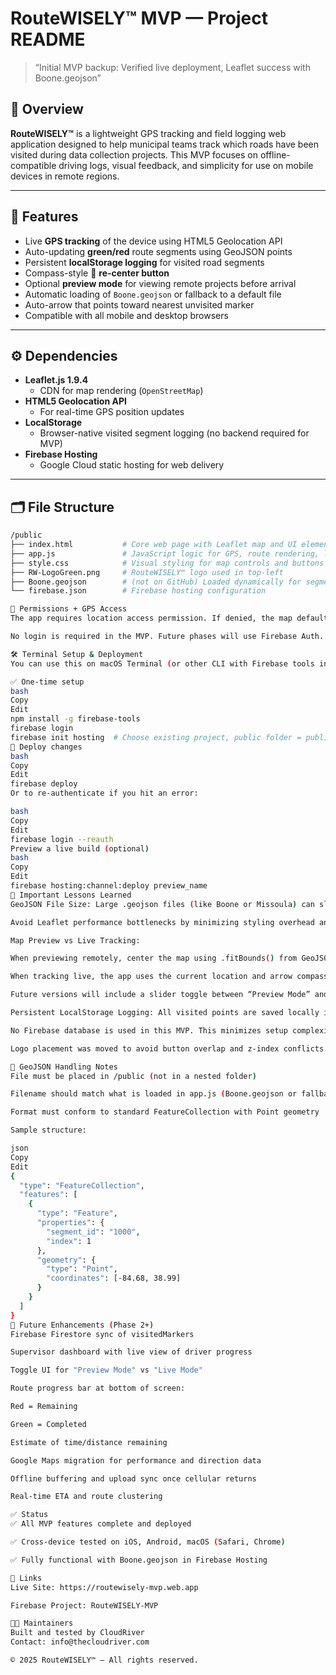 # RouteWISELY™ MVP — Project README

> “Initial MVP backup: Verified live deployment, Leaflet success with Boone.geojson”

## 📍 Overview

**RouteWISELY™** is a lightweight GPS tracking and field logging web application designed to help municipal teams track which roads have been visited during data collection projects. This MVP focuses on offline-compatible driving logs, visual feedback, and simplicity for use on mobile devices in remote regions.

---

## 🚀 Features

- Live **GPS tracking** of the device using HTML5 Geolocation API
- Auto-updating **green/red** route segments using GeoJSON points
- Persistent **localStorage logging** for visited road segments
- Compass-style 🧭 **re-center button**
- Optional **preview mode** for viewing remote projects before arrival
- Automatic loading of `Boone.geojson` or fallback to a default file
- Auto-arrow that points toward nearest unvisited marker
- Compatible with all mobile and desktop browsers

---

## ⚙️ Dependencies

- **Leaflet.js 1.9.4**
  - CDN for map rendering (`OpenStreetMap`)
- **HTML5 Geolocation API**
  - For real-time GPS position updates
- **LocalStorage**
  - Browser-native visited segment logging (no backend required for MVP)
- **Firebase Hosting**
  - Google Cloud static hosting for web delivery

---

## 🗂 File Structure

```bash
/public
├── index.html           # Core web page with Leaflet map and UI elements
├── app.js               # JavaScript logic for GPS, route rendering, logging
├── style.css            # Visual styling for map controls and buttons
├── RW-LogoGreen.png     # RouteWISELY™ logo used in top-left
├── Boone.geojson        # (not on GitHub) Loaded dynamically for segment map
└── firebase.json        # Firebase hosting configuration

🔐 Permissions + GPS Access
The app requires location access permission. If denied, the map defaults to the .fitBounds() of the GeoJSON file.

No login is required in the MVP. Future phases will use Firebase Auth.

🛠 Terminal Setup & Deployment
You can use this on macOS Terminal (or other CLI with Firebase tools installed).

✅ One-time setup
bash
Copy
Edit
npm install -g firebase-tools
firebase login
firebase init hosting  # Choose existing project, public folder = public
🔄 Deploy changes
bash
Copy
Edit
firebase deploy
Or to re-authenticate if you hit an error:

bash
Copy
Edit
firebase login --reauth
Preview a live build (optional)
bash
Copy
Edit
firebase hosting:channel:deploy preview_name
🧠 Important Lessons Learned
GeoJSON File Size: Large .geojson files (like Boone or Missoula) can slow rendering. Offload this to Google Cloud Storage or use pagination in future versions.

Avoid Leaflet performance bottlenecks by minimizing styling overhead and ensuring L.geoJSON parses efficiently.

Map Preview vs Live Tracking:

When previewing remotely, center the map using .fitBounds() from GeoJSON.

When tracking live, the app uses the current location and arrow compass to guide the user.

Future versions will include a slider toggle between “Preview Mode” and “Live Mode”.

Persistent LocalStorage Logging: All visited points are saved locally in the browser using STORAGE_KEY = 'visitedMarkers'.

No Firebase database is used in this MVP. This minimizes setup complexity.

Logo placement was moved to avoid button overlap and z-index conflicts.

📌 GeoJSON Handling Notes
File must be placed in /public (not in a nested folder)

Filename should match what is loaded in app.js (Boone.geojson or fallback)

Format must conform to standard FeatureCollection with Point geometry

Sample structure:

json
Copy
Edit
{
  "type": "FeatureCollection",
  "features": [
    {
      "type": "Feature",
      "properties": {
        "segment_id": "1000",
        "index": 1
      },
      "geometry": {
        "type": "Point",
        "coordinates": [-84.68, 38.99]
      }
    }
  ]
}
🔭 Future Enhancements (Phase 2+)
Firebase Firestore sync of visitedMarkers

Supervisor dashboard with live view of driver progress

Toggle UI for "Preview Mode" vs "Live Mode"

Route progress bar at bottom of screen:

Red = Remaining

Green = Completed

Estimate of time/distance remaining

Google Maps migration for performance and direction data

Offline buffering and upload sync once cellular returns

Real-time ETA and route clustering

✅ Status
✅ All MVP features complete and deployed

✅ Cross-device tested on iOS, Android, macOS (Safari, Chrome)

✅ Fully functional with Boone.geojson in Firebase Hosting

🔗 Links
Live Site: https://routewisely-mvp.web.app

Firebase Project: RouteWISELY-MVP

🧑‍💻 Maintainers
Built and tested by CloudRiver
Contact: info@thecloudriver.com

© 2025 RouteWISELY™ — All rights reserved.
